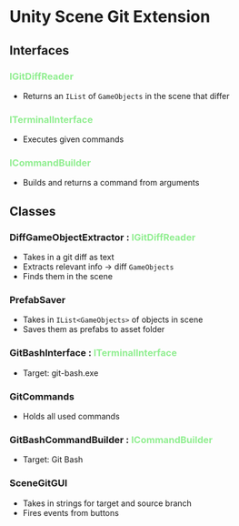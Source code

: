 ﻿# Unity Scene Git Extension

## Interfaces

### <span style="color: #90EE90;">IGitDiffReader</span>
- Returns an `IList` of `GameObjects` in the scene that differ

### <span style="color: #90EE90;">ITerminalInterface</span>
- Executes given commands

### <span style="color: #90EE90;">ICommandBuilder</span>
- Builds and returns a command from arguments

## Classes

### DiffGameObjectExtractor : <span style="color: #90EE90;">IGitDiffReader</span>
- Takes in a git diff as text
- Extracts relevant info → diff `GameObjects`
- Finds them in the scene

### PrefabSaver
- Takes in `IList<GameObjects>` of objects in scene
- Saves them as prefabs to asset folder

### GitBashInterface : <span style="color: #90EE90;">ITerminalInterface</span>
- Target: git-bash.exe

### GitCommands
- Holds all used commands

### GitBashCommandBuilder : <span style="color: #90EE90;">ICommandBuilder</span>
- Target: Git Bash

### SceneGitGUI
- Takes in strings for target and source branch
- Fires events from buttons
